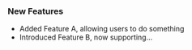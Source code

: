
### New Features

- Added Feature A, allowing users to do something
- Introduced Feature B, now supporting...
